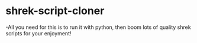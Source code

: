 # shrek-script-cloner
-All you need for this is to run it with python, then boom lots of quality shrek scripts for your enjoyment!
